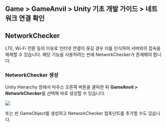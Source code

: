 ## Game > GameAnvil > Unity 기초 개발 가이드 > 네트워크 연결 확인

## NetworkChecker

LTE, Wi-Fi 전환 등의 이유로 인터넷 연결이 끊길 경우 이를 인식하여 서버와의 접속을 해제할 수 있습니다.
해당 기능을 사용하려는 씬에 NetworkChecker가 존재해야 합니다.

### NetworkChecker 생성

Unity Hierarchy 창에서 마우스 오른쪽 버튼을 클릭한 뒤 **GameAnvil > NetworkChecker**를 선택해 바로 생성할 수 있습니다.

![](https://kr1-api-object-storage.nhncloudservice.com/v1/AUTH_2acdfabf4efe4efc8a04c00b348110c9/cdn_origin/prod_gameanvil/images/v2_0/unity-basic/08-network-checker/01-network-checker.png)

또는 빈 GameObject를 생성하고 NetworkChecker 컴포넌트를 추가할 수도 있습니다.
